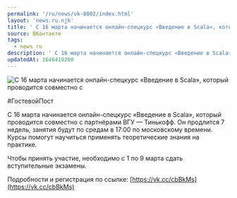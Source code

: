 ```yaml
---
permalink: '/ru/news/vk-8002/index.html'
layout: 'news.ru.njk'
title: ' С 16 марта начинается онлайн-спецкурс «Введение в Scala», который проводится совместно с'
source: ВКонтакте
tags:
  - news_ru
description: ' С 16 марта начинается онлайн-спецкурс «Введение в Scala», который проводится совместно с'
updatedAt: 1646410200
---
```

![ С 16 марта начинается онлайн-спецкурс «Введение в Scala», который проводится совместно с](https://sun9-41.userapi.com/sun9-62/impg/ciIeqYk5x8k_HNGr8dkNZrvMAqIfHEMC_shw5A/beqiQPuLaPY.jpg?size=510x340&quality=95&sign=ea0dd2d5815fe1c5b6f74640ac23a40c&c_uniq_tag=niQfLbHRZTOt5ezhjt_a9YrIJUkm3PUepO-5LsgJUSY&type=album)

#ГостевойПост

С 16 марта начинается онлайн-спецкурс «Введение в Scala», который проводится совместно с партнёрами ВГУ — Тинькофф. Он продлится 7 недель, занятия будут по средам в 17:00 по московскому времени. Курсы помогут научиться применять теоретические знания на практике.

Чтобы принять участие, необходимо с 1 по 9 марта сдать вступительные экзамены.

Подробности и регистрация по ссылке: [https://vk.cc/cbBkMs](https://vk.cc/cbBkMs)
